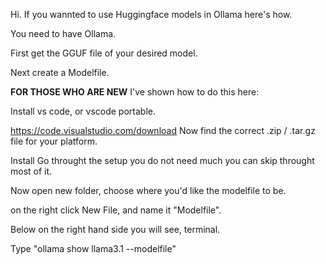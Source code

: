 Hi. If you wannted to use Huggingface models in Ollama here's how.

You need to have Ollama.


First get the GGUF file of your desired model.

Next create a Modelfile.

**FOR THOSE WHO ARE NEW**
I've shown how to do this here:

Install vs code, or vscode portable.

https://code.visualstudio.com/download
Now find the correct .zip / .tar.gz file for your platform.

Install
Go throught the setup you do not need much you can skip throught most of it.

Now open new folder, choose where you'd like the modelfile to be.

on the right click New File, and name it "Modelfile".

Below on the right hand side you will see, terminal. 

Type "ollama show llama3.1 --modelfile"
